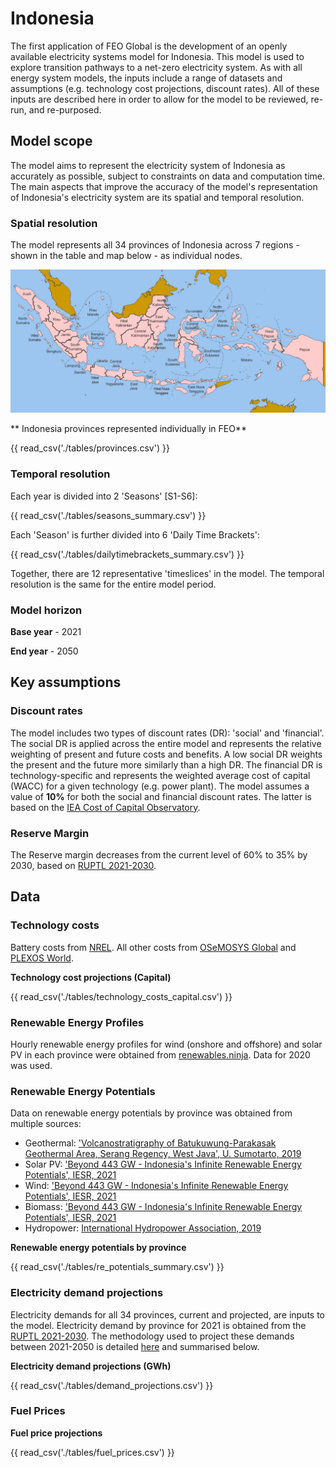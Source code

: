 # Indonesia

The first application of FEO Global is the development of an openly available 
electricity systems model for Indonesia. This model is used to explore 
transition pathways to a net-zero electricity system. As with all energy system 
models, the inputs include a range of datasets and assumptions (e.g. technology 
cost projections, discount rates). All of these inputs are described here in 
order to allow for the model to be reviewed, re-run, and re-purposed.

## Model scope


The model aims to represent the electricity system of Indonesia as accurately as
possible, subject to constraints on data and computation time. The main aspects 
that improve the accuracy of the model's representation of Indonesia's 
electricity system are its spatial and temporal resolution.


### Spatial resolution

The model represents all 34 provinces of Indonesia across 7 regions - shown in 
the table and map below - as individual nodes. 

![IDN_provinces](./figures/Indonesia_provinces_english.png "Indonesia provinces")

** Indonesia provinces represented individually in FEO**

{{ read_csv('./tables/provinces.csv') }}


### Temporal resolution

Each year is divided into 2 'Seasons' [S1-S6]: 

{{ read_csv('./tables/seasons_summary.csv') }}

Each 'Season' is further divided into 6 'Daily Time Brackets':

{{ read_csv('./tables/dailytimebrackets_summary.csv') }}

Together, there are 12 representative 'timeslices' in the model. The temporal 
resolution is the same for the entire model period. 


### Model horizon

**Base year** - 2021

**End year** - 2050


## Key assumptions

### Discount rates

The model includes two types of discount rates (DR): 'social' and 'financial'. 
The social DR is applied across the entire model and represents the relative 
weighting of present and future costs and benefits. A low social DR weights the 
present and the future more similarly than a high DR. The financial DR is 
technology-specific and represents the weighted average cost of capital (WACC) 
for a given technology (e.g. power plant). The model assumes a value of 
**10%** for both the social and financial discount rates. The latter is based 
on the [IEA Cost of Capital Observatory](https://www.iea.org/data-and-statistics/data-tools/cost-of-capital-observatory). 


### Reserve Margin

The Reserve margin decreases from the current level of 60% to 35% by 2030, based
on [RUPTL 2021-2030](https://web.pln.co.id/statics/uploads/2021/10/ruptl-2021-2030.pdf).


## Data

### Technology costs

Battery costs from [NREL](https://www.nrel.gov/docs/fy21osti/79236.pdf). 
All other costs from [OSeMOSYS Global](https://www.nature.com/articles/s41597-022-01737-0)
and [PLEXOS World](https://dataverse.harvard.edu/dataverse/PLEXOS-World).


**Technology cost projections (Capital)**

{{  read_csv('./tables/technology_costs_capital.csv')  }}


### Renewable Energy Profiles

Hourly renewable energy profiles for wind (onshore and offshore) and solar PV 
in each province were obtained from [renewables.ninja](https://www.renewables.ninja/).
Data for 2020 was used.


### Renewable Energy Potentials

Data on renewable energy potentials by province was obtained from multiple 
sources:

- Geothermal: ['Volcanostratigraphy of Batukuwung-Parakasak Geothermal Area, Serang Regency, West Java', U. Sumotarto, 2019](https://iopscience.iop.org/article/10.1088/1742-6596/1363/1/012048) 
- Solar PV: ['Beyond 443 GW - Indonesia's Infinite Renewable Energy Potentials', IESR, 2021](https://iesr.or.id/en/pustaka/beyond-443-gw-indonesias-infinite-renewable-energy-potentials)
- Wind: ['Beyond 443 GW - Indonesia's Infinite Renewable Energy Potentials', IESR, 2021](https://iesr.or.id/en/pustaka/beyond-443-gw-indonesias-infinite-renewable-energy-potentials)
- Biomass: ['Beyond 443 GW - Indonesia's Infinite Renewable Energy Potentials', IESR, 2021](https://iesr.or.id/en/pustaka/beyond-443-gw-indonesias-infinite-renewable-energy-potentials)
- Hydropower: [International Hydropower Association, 2019](reate-the-demand-for-industrial-development#:~:text=The%20biggest%20hydropower%20potential%20is,Tenggara%2DMaluku%20is%201.1%20GW)

**Renewable energy potentials by province**

{{  read_csv('./tables/re_potentials_summary.csv')  }}


### Electricity demand projections

Electricity demands for all 34 provinces, current and projected, are inputs to 
the model. Electricity demand by province for 2021 is obtained from the [RUPTL 2021-2030](https://web.pln.co.id/statics/uploads/2021/10/ruptl-2021-2030.pdf). The methodology used to project these 
demands between 2021-2050 is detailed [here](https://docs.google.com/spreadsheets/d/1P9va-0Nhl3Tfr68iV4I5B9J3yA1qSakN/edit?usp=sharing&ouid=100957394761881350527&rtpof=true&sd=true) and summarised below.

**Electricity demand projections (GWh)**

{{  read_csv('./tables/demand_projections.csv')  }}


### Fuel Prices

**Fuel price projections**

{{  read_csv('./tables/fuel_prices.csv')  }}
